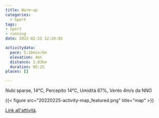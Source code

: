 ```yaml
---
title: Warm-up
categories: 
  - Sport
tags: 
- sport
- running
date: 2022-02-25 12:24:02

activitydata:
  pace: 5:16min/km
  elevation: 4mt
  distance: 1.03km
  duration: 05:25
places: []

---
```


Nubi sparse, 14°C, Percepito 14°C, Umidità 67%, Vento 4m/s da NNO

<!--more-->

{{<  figure src="20220225-activity-map_featured.png" title="map" >}}

[Link all'attività](https://strava.com/activities/6735300258).
